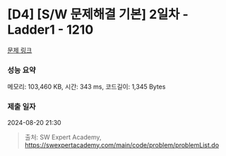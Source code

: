 # [D4] [S/W 문제해결 기본] 2일차 - Ladder1 - 1210 

[문제 링크](https://swexpertacademy.com/main/code/problem/problemDetail.do?contestProbId=AV14ABYKADACFAYh) 

### 성능 요약

메모리: 103,460 KB, 시간: 343 ms, 코드길이: 1,345 Bytes

### 제출 일자

2024-08-20 21:30



> 출처: SW Expert Academy, https://swexpertacademy.com/main/code/problem/problemList.do
